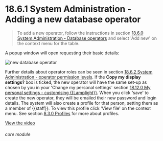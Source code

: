 # 18.6.1    System Administration - Adding a new database operator

> To add a new operator, follow the instructions in section [18.6.0  System Administration - Database operators](/help/index/v/{{version}}/p/18.6.0) and select 'Add new' on the context menu for the table. 

A popup window will open requesting their basic details:

![new database operator]({{imgpath}}615a.png)

Further details about operator roles can be seen in section [18.6.2  System Administration - operator permission levels](/help/index/v/{{version}}/p/18.6.2). If the **Copy my display settings?** box is ticked, the new operator will have the same set-up as chosen by you in your 'Change my personal settings' section [18.12.0  My personal settings - customising {{Lamplight}}](/help/index/v/{{version}}/p/18.12.0). When you click 'save' to create the new operator, they will be emailed their new password and login details. The system will also create a profile for that person, setting them as a member of {{staff}}. To view this profile click 'View file' on the context menu. See section [8.3.0  Profiles](/help/index/v/{{version}}/p/8.3.0) for more about profiles. 

[View the video](/help/video/id/42)
###### core module


